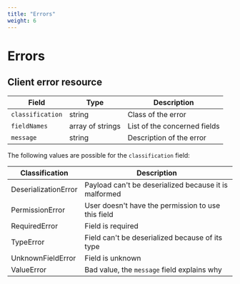 ```yaml
---
title: "Errors"
weight: 6
---
```


# Errors

## Client error resource

| Field            | Type             | Description                  |
| ---------------- | ---------------- | ---------------------------- |
| `classification` | string           | Class of the error           |
| `fieldNames`     | array of strings | List of the concerned fields |
| `message`        | string           | Description of the error     |

The following values are possible for the `classification` field:

| Classification       | Description                                           |
| -------------------- | ----------------------------------------------------- |
| DeserializationError | Payload can't be deserialized because it is malformed |
| PermissionError      | User doesn't have the permission to use this field    |
| RequiredError        | Field is required                                     |
| TypeError            | Field can't be deserialized because of its type       |
| UnknownFieldError    | Field is unknown                                      |
| ValueError           | Bad value, the `message` field explains why           |
